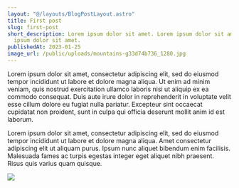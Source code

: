 ```yaml
---
layout: "@/layouts/BlogPostLayout.astro"
title: First post
slug: first-post
short_description: Lorem ipsum dolor sit amet. Lorem ipsum dolor sit amet. Lorem
  ipsum dolor sit amet.
publishedAt: 2023-01-25
image_url: /public/uploads/mountains-g33d74b736_1280.jpg
---
```

Lorem ipsum dolor sit amet, consectetur adipiscing elit, sed do eiusmod tempor incididunt ut labore et dolore magna aliqua. Ut enim ad minim veniam, quis nostrud exercitation ullamco laboris nisi ut aliquip ex ea commodo consequat. Duis aute irure dolor in reprehenderit in voluptate velit esse cillum dolore eu fugiat nulla pariatur. Excepteur sint occaecat cupidatat non proident, sunt in culpa qui officia deserunt mollit anim id est laborum.

Lorem ipsum dolor sit amet, consectetur adipiscing elit, sed do eiusmod tempor incididunt ut labore et dolore magna aliqua. Amet consectetur adipiscing elit ut aliquam purus. Ipsum nunc aliquet bibendum enim facilisis. Malesuada fames ac turpis egestas integer eget aliquet nibh praesent. Risus quis varius quam quisque.

![](/uploads/mountains-g33d74b736_1280.jpg)